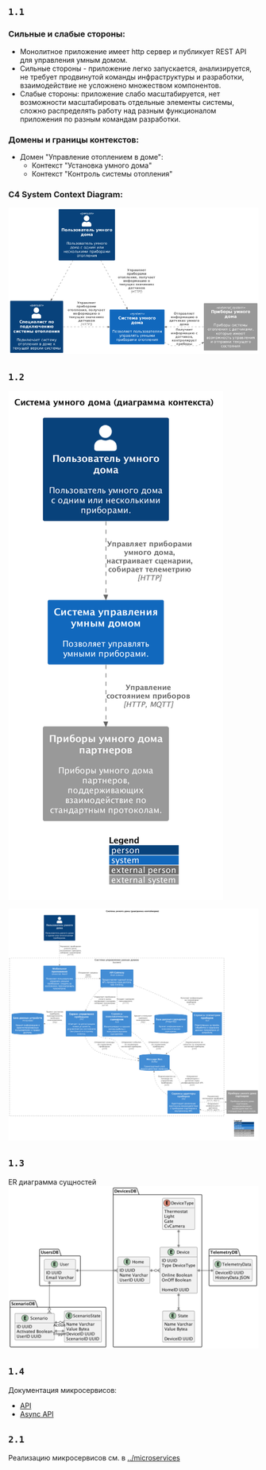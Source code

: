 ## `1.1`

### Сильные и слабые стороны:

- Монолитное приложение имеет http сервер и публикует REST API для управления умным домом.
- Сильные стороны - приложение легко запускается, анализируется, не требует продвинутой команды инфраструктуры и
  разработки, взаимодействие не усложнено множеством компонентов.
- Слабые стороны: приложение слабо масштабируется, нет возможности масштабировать отдельные элементы системы, сложно
  распределять работу над разным функционалом приложения по разным командам разработки.

### Домены и границы контекстов:

- Домен "Управление отоплением в доме":
    - Контекст "Установка умного дома"
    - Контекст "Контроль системы отопления"

### C4 System Context Diagram:

![C4 System Context Diagram](c4/monolith/context.png)

## `1.2`

![C4 Domain Diagram](c4/microservices/context.png)

![C4 Component Diagram](c4/microservices/containers.png)

## `1.3`

ER диаграмма сущностей
![C4 ER Diagram](ER/entities.png)

## `1.4`

Документация микросервисов:

- [API](api/openapi.yaml)
- [Async API](api/asyncapi.yaml)

## `2.1`

Реализацию микросервисов см. в [../microservices](../smart-home-microservices)
